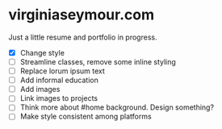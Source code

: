 # virginiaseymour.com
Just a little resume and portfolio in progress.

- [x] Change style
- [ ] Streamline classes, remove some inline styling
- [ ] Replace lorum ipsum text
- [ ] Add informal education
- [ ] Add images
- [ ] Link images to projects
- [ ] Think more about #home background. Design something?
- [ ] Make style consistent among platforms

